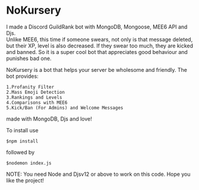 # NoKursery
I made a Discord GuildRank bot with MongoDB, Mongoose, MEE6 API and Djs.  
Unlike MEE6, this time if someone swears, not only is that message deleted, but their XP, level is also decreased. 
If they swear too much, they are kicked and banned. So it is a super cool bot that appreciates good behaviour and punishes bad one.


NoKursery is a bot that helps your server be wholesome and friendly. The bot provides:

	1.Profanity Filter
	2.Mass Emoji Detection  
	3.Rankings and Levels 
	4.Comparisons with MEE6
	5.Kick/Ban (For Admins) and Welcome Messages 


made with MongoDB, Djs and love!

To install use

	$npm install

followed by 

	$nodemon index.js


NOTE: You need Node and Djsv12 or above to work on this code. Hope you like the project!
